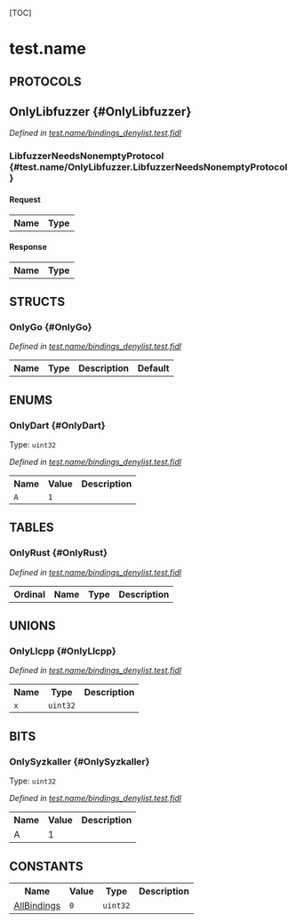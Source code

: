 [TOC]

# test.name


## **PROTOCOLS**

## OnlyLibfuzzer {#OnlyLibfuzzer}
*Defined in [test.name/bindings_denylist.test.fidl](https://fuchsia.googlesource.com/fuchsia/+/master/bindings_denylist.test.fidl#36)*


### LibfuzzerNeedsNonemptyProtocol {#test.name/OnlyLibfuzzer.LibfuzzerNeedsNonemptyProtocol}


#### Request
<table>
    <tr><th>Name</th><th>Type</th></tr>
    </table>


#### Response
<table>
    <tr><th>Name</th><th>Type</th></tr>
    </table>



## **STRUCTS**

### OnlyGo {#OnlyGo}
*Defined in [test.name/bindings_denylist.test.fidl](https://fuchsia.googlesource.com/fuchsia/+/master/bindings_denylist.test.fidl#23)*



<table>
    <tr><th>Name</th><th>Type</th><th>Description</th><th>Default</th></tr>
</table>



## **ENUMS**

### OnlyDart {#OnlyDart}
Type: <code>uint32</code>

*Defined in [test.name/bindings_denylist.test.fidl](https://fuchsia.googlesource.com/fuchsia/+/master/bindings_denylist.test.fidl#18)*



<table>
    <tr><th>Name</th><th>Value</th><th>Description</th></tr><tr>
            <td><code>A</code></td>
            <td><code>1</code></td>
            <td></td>
        </tr></table>



## **TABLES**

### OnlyRust {#OnlyRust}


*Defined in [test.name/bindings_denylist.test.fidl](https://fuchsia.googlesource.com/fuchsia/+/master/bindings_denylist.test.fidl#27)*



<table>
    <tr><th>Ordinal</th><th>Name</th><th>Type</th><th>Description</th></tr>
    </table>



## **UNIONS**

### OnlyLlcpp {#OnlyLlcpp}
*Defined in [test.name/bindings_denylist.test.fidl](https://fuchsia.googlesource.com/fuchsia/+/master/bindings_denylist.test.fidl#31)*


<table>
    <tr><th>Name</th><th>Type</th><th>Description</th></tr><tr>
            <td><code>x</code></td>
            <td>
                <code>uint32</code>
            </td>
            <td></td>
        </tr></table>



## **BITS**

### OnlySyzkaller {#OnlySyzkaller}
Type: <code>uint32</code>

*Defined in [test.name/bindings_denylist.test.fidl](https://fuchsia.googlesource.com/fuchsia/+/master/bindings_denylist.test.fidl#13)*



<table>
    <tr><th>Name</th><th>Value</th><th>Description</th></tr><tr>
            <td>A</td>
            <td>1</td>
            <td></td>
        </tr></table>



## **CONSTANTS**

<table>
    <tr><th>Name</th><th>Value</th><th>Type</th><th>Description</th></tr><tr id="AllBindings">
            <td><a href="https://fuchsia.googlesource.com/fuchsia/+/master/bindings_denylist.test.fidl#10">AllBindings</a></td>
            <td>
                    <code>0</code>
                </td>
                <td><code>uint32</code></td>
            <td></td>
        </tr>
    
</table>



